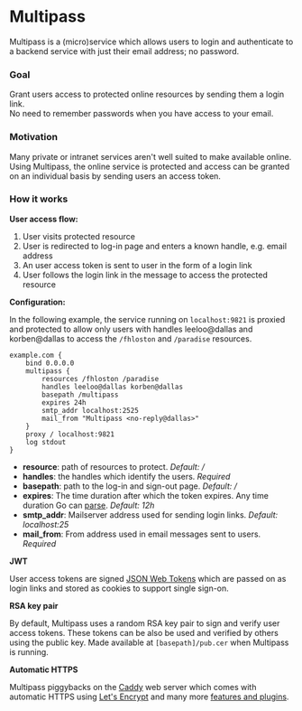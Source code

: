 Multipass
=========

Multipass is a (micro)service which allows users to login and authenticate to a backend service with just their email address; no password.


### Goal

Grant users access to protected online resources by sending them a login link.  
No need to remember passwords when you have access to your email.


### Motivation

Many private or intranet services aren't well suited to make available online. Using Multipass, the online service is protected and access can be granted on an individual basis by sending users an access token.


### How it works

__User access flow:__

1. User visits protected resource
2. User is redirected to log-in page and enters a known handle, e.g. email address
3. An user access token is sent to user in the form of a login link
4. User follows the login link in the message to access the protected resource


__Configuration:__

In the following example, the service running on `localhost:9821` is proxied and protected to allow only users with handles leeloo@dallas and korben@dallas to access the  `/fhloston` and `/paradise` resources.

```
example.com {
	bind 0.0.0.0
	multipass {
		resources /fhloston /paradise
		handles leeloo@dallas korben@dallas
		basepath /multipass
		expires 24h
		smtp_addr localhost:2525
		mail_from "Multipass <no-reply@dallas>"
	}
	proxy / localhost:9821
	log stdout
}
```

- __resource__: path of resources to protect. _Default: /_
- __handles__: the handles which identify the users. _Required_
- __basepath__: path to the log-in and sign-out page. _Default: /_
- __expires__: The time duration after which the token expires. Any time duration Go can [parse][goduration]. _Default: 12h_
- __smtp_addr__: Mailserver address used for sending login links. _Default: localhost:25_
- __mail_from__: From address used in email messages sent to users. _Required_


__JWT__

User access tokens are signed [JSON Web Tokens][jwt] which are passed on as login links and stored as cookies to support single sign-on.


__RSA key pair__

By default, Multipass uses a random RSA key pair to sign and verify user access tokens. These tokens can be also be used and verified by others using the public key. Made available at `[basepath]/pub.cer` when Multipass is running.


__Automatic HTTPS__

Multipass piggybacks on the [Caddy][caddy] web server which comes with automatic HTTPS using [Let's Encrypt][lets] and many more [features and plugins][caddydocs].



[lets]:https://letsencrypt.org
[caddy]:https://caddyserver.com
[caddydocs]:https://caddyserver.com/docs
[jwt]:https://jwt.io
[goduration]:https://golang.org/pkg/time/#ParseDuration
